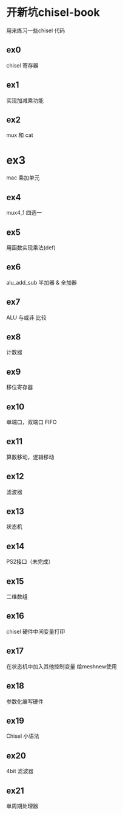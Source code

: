 # 开新坑chisel-book
用来练习一些chisel 代码


## ex0
chisel 寄存器


## ex1
实现加减乘功能

## ex2
mux 和 cat

# ex3 
mac 乘加单元

## ex4
mux4_1 四选一

## ex5
用函数实现乘法(def)

## ex6 
alu_add_sub 
半加器 & 全加器

## ex7 
ALU 与或非 比较 

## ex8
计数器

## ex9
移位寄存器

## ex10
单端口，双端口 FIFO

## ex11
算数移动，逻辑移动

##  ex12
滤波器

##  ex13
状态机

##  ex14
PS2接口（未完成）

##  ex15
二维数组

##  ex16
chisel 硬件中间变量打印

##  ex17
在状态机中加入其他控制变量
给meshnew使用

##  ex18
参数化编写硬件

##  ex19
Chisel 小语法

##  ex20
4bit 滤波器

##  ex21
单周期处理器